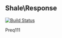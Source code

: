 Shale\Response
-----

[![Build Status](https://travis-ci.org/ShalePHP/Response.png?branch=master)](https://travis-ci.org/ShalePHP/Response)

Preq111
